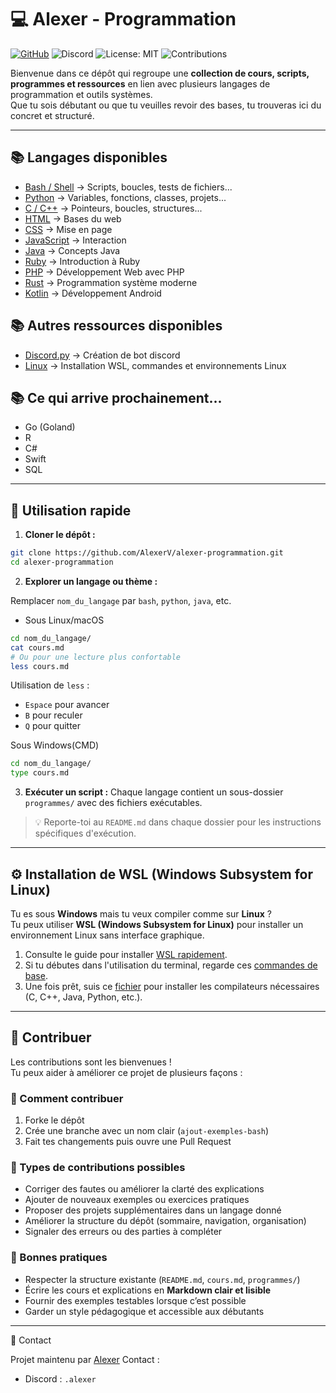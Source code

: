 # 💻 Alexer - Programmation

[![GitHub](https://img.shields.io/badge/GitHub-AlexerV-181717?logo=github)](https://github.com/AlexerV)
![Discord](https://img.shields.io/badge/Discord-.alexer-5865F2?logo=discord&logoColor=white)
![License: MIT](https://img.shields.io/badge/License-MIT-green.svg)
![Contributions](https://img.shields.io/badge/Contributions-Welcome-blue.svg)

Bienvenue dans ce dépôt qui regroupe une **collection de cours, scripts, programmes et ressources** en lien avec plusieurs langages de programmation et outils systèmes.  
Que tu sois débutant ou que tu veuilles revoir des bases, tu trouveras ici du concret et structuré.

---

## 📚 Langages disponibles
- [Bash / Shell](./bash/README.md) → Scripts, boucles, tests de fichiers...
- [Python](./python/README.md) → Variables, fonctions, classes, projets...
- [C / C++](./c-cpp/README.md) → Pointeurs, boucles, structures...
- [HTML](./html/README.md) → Bases du web
- [CSS](./css/README.md) → Mise en page
- [JavaScript](./javascript/README.md) → Interaction
- [Java](./java/README.md) → Concepts Java
- [Ruby](./ruby/README.md) → Introduction à Ruby
- [PHP](./php/README.md) → Développement Web avec PHP
- [Rust](./rust/README.md) → Programmation système moderne
- [Kotlin](./kotlin/README.md) → Développement Android


## 📚 Autres ressources disponibles
- [Discord.py](./discord.py/README.md) → Création de bot discord
- [Linux](./linux/README.md) → Installation WSL, commandes et environnements Linux

## 📚 Ce qui arrive prochainement...
- Go (Goland)
- R
- C#
- Swift
- SQL

---

## 🚀 Utilisation rapide

1. **Cloner le dépôt :**
```bash
git clone https://github.com/AlexerV/alexer-programmation.git
cd alexer-programmation
```

2. **Explorer un langage ou thème :**

Remplacer `nom_du_langage` par `bash`, `python`, `java`, etc.

- Sous Linux/macOS
```bash
cd nom_du_langage/
cat cours.md
# Ou pour une lecture plus confortable
less cours.md
```
Utilisation de `less` :
  - `Espace` pour avancer
  - `B` pour reculer
  - `Q` pour quitter

Sous Windows(CMD)
```bash
cd nom_du_langage/
type cours.md
```

3. **Exécuter un script :**
Chaque langage contient un sous-dossier `programmes/` avec des fichiers exécutables.

>💡 Reporte-toi au `README.md` dans chaque dossier pour les instructions spécifiques d'exécution.

---

## ⚙️ Installation de WSL (Windows Subsystem for Linux)
Tu es sous **Windows** mais tu veux compiler comme sur **Linux** ?  
Tu peux utiliser **WSL (Windows Subsystem for Linux)** pour installer un environnement Linux sans interface graphique.  
1. Consulte le guide pour installer [WSL rapidement](./linux/installation.md).
2. Si tu débutes dans l'utilisation du terminal, regarde ces [commandes de base](./linux/commandes.md).
3. Une fois prêt, suis ce [fichier](./Compilateurs.md) pour installer les compilateurs nécessaires (C, C++, Java, Python, etc.).

---

## 🤝 Contribuer

Les contributions sont les bienvenues !  
Tu peux aider à améliorer ce projet de plusieurs façons :  

### 🚀 Comment contribuer
1. Forke le dépôt  
2. Crée une branche avec un nom clair (`ajout-exemples-bash`)  
3. Fait tes changements puis ouvre une Pull Request

### 📝 Types de contributions possibles
- Corriger des fautes ou améliorer la clarté des explications  
- Ajouter de nouveaux exemples ou exercices pratiques  
- Proposer des projets supplémentaires dans un langage donné  
- Améliorer la structure du dépôt (sommaire, navigation, organisation)  
- Signaler des erreurs ou des parties à compléter 

### 📌 Bonnes pratiques
- Respecter la structure existante (`README.md`, `cours.md`, `programmes/`)
- Écrire les cours et explications en **Markdown clair et lisible**
- Fournir des exemples testables lorsque c’est possible
- Garder un style pédagogique et accessible aux débutants

---

📩 Contact

Projet maintenu par [Alexer](https://github.com/AlexerV)
Contact :
- Discord : `.alexer`

